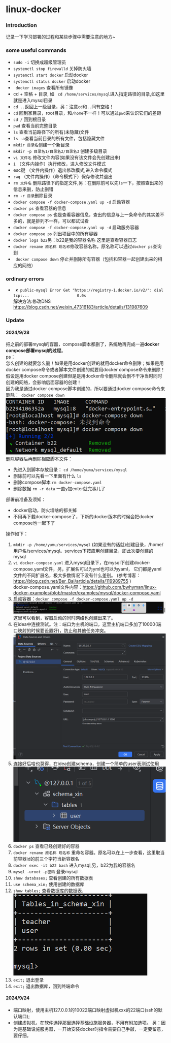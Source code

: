 # linux-docker

### Introduction
记录一下学习部署的过程和某些步骤中需要注意的地方~

### some useful commands

- `sudo -i` 切换成超级管理员
- `systemctl stop firewalld` 关掉防火墙
- `systemctl start docker` 启动docker
- `systemctl status docker` 启动docker
- ` docker images` 查看所有镜像
- cd + 空格 + 目录, 如 ` cd /home/services/mysql`进入指定路径的目录,如这里就是进入mysql目录
- `cd ..`返回上一级目录，另：注意`cd`和`..`间有空格！
- `cd` 回到家目录，root目录，和`/home`不一样！可以通过`pwd`来认识它们的差距
- `cd /` 回到根目录
- `pwd` 查看当前完整目录
- `ls` 查看当前路径下的所有(未隐藏)文件
- `ls -a`查看当前目录的所有文件，包括隐藏文件
- `mkdir 目录名`创建一个新目录
- `mkdir -p 目录名1/目录名2/目录名3` 创建多级目录
- `vi 文件名` 修改文件内容(如果没有该文件会先创建出来)
- `i` （文件内操作）执行修改，进入修改文件模式
- esc键 （文件内操作）退出修改模式,进入命令模式
- `:wq` （文件内操作）（命令模式下）保存修改并退出
- `rm 文件名` 删除路径下的指定文件,另：在删除前可以先`ls`一下，按照查出来的信息来删，防止删错
- `rm -r 目录`删除目录
- `docker compose -f docker-compose.yaml up -d` 启动容器
- `docker ps` 查看容器的信息
- `docker compose ps` 也是查看容器信息，查出的信息与上一条命令的其实差不多的，就是排列不一样，可以都试试看
- `docker compose -f docker-compose.yaml up -d` 启动服务容器
- `docker compose ps` 列出项目中的所有容器
- `docker logs b22`另：b22是我的容器名称 这里是查看容器日志
- `docker rename 原名称 现名称`修改容器名称，原名称可以通过`docker ps`查询到
- ` docker compose down` 停止并删除所有容器（包括和容器一起创建出来的相应的网络）

### ordinary errors

- ` ✘ public-mysql Error Get "https://registry-1.docker.io/v2/": dial tcp:...                     0.0s`  
  解决方法:修改DNS https://blog.csdn.net/weixin_47316183/article/details/131987609
  

### Update

#### 2024/9/28

把之前的部署mysql的容器，compose脚本都删了，系统地再完成一遍**docker compose部署mysql的过程**。  
ps：  
怎么创建的就要怎么删！如果是用docker创建的就用docker命令删除；如果是用docker compose命令或者脚本文件创建的就要用docker compose命令来删除！
假设是用docker compose创建但是是用docker命令删除就会删不干净当时同时创建的网络，会影响后面容器的创建！  
因为我是通过docker compose脚本创建的，所以要通过docker compose命令来删除：` docker compose down`  
![删除成功图片](img/img4.png)  
删除容器后再删除相应脚本文件：
- 先进入到脚本存放目录： `cd /home/yumu/services/mysql`
- 删除前可以先看一下里面有什么 `ls`
- 删除compose脚本 `rm docker-compose.yaml`
- 删除数据 `rm -r data` 一直y加enter就完事儿了


部署前准备及须知： 
- docker启动，防火墙啥的都关掉
- 不用再下载docker-compose了，下新的docker版本的时候会把docker compose也一起下了

操作如下：
1. `mkdir -p /home/yumu/services/mysql` (如果没有的话就)创建目录，/home/用户名/services/mysql。services下按应用创建目录，即此次要创建的mysql
2. `vi docker-compose.yaml` 进入mysql目录下，在mysql下创建docker-compose.yaml文件，另，扩展名可以为yml也可以为yaml， 
它们都是yaml文件的不同扩展名，极大多数情况下没有什么差别。
   (参考博客：https://blog.csdn.net/Ber_Bai/article/details/119989755  )  
  docker-compose.yaml文件内容：https://github.com/bwhyman/linux-docker-examples/blob/master/examples/mysql/docker-compose.yaml
3. 启动容器：`docker compose -f docker-compose.yaml up -d  `
![img5](/img/img5.png)  
这里可以看到，容器启动的同时网络也创建出来了。
4. 在idea中连接测试。注：端口为主机的端口，这里主机端口多加了10000(端口映射的时候要设置好)，防止和其他任务冲突。
![连接图片](/img/img1.png)
5. 连接好后啥也莫得，在idea创建schema，创建一个简单的user表测试使用
![img2](/img/img2.png)
6. `docker ps` 查看已经创建好的容器
7. `docker rename 原名称 现名称` 重命名容器。原名可以在上一步查看，这里取当前容器id的前三个字符当新容器名
8. `docker exec -it b22 bash` 进入mysql,另，b22为我的容器名
8. `mysql -uroot -p密码` 登录mysql
9. `show databases;` 查看创建的所有数据表
10. `use schema_xin;` 使用创建的数据库
11. `show tables;` 查看数据库的数据表.
![数据表图片](/img/img3.png)
12. `exit;` 退出登录
13. `exit;` 退出数据库，回到终端命令
  

#### 2024/9/24

- 端口映射，使用主机127.0.0.1的10022端口映射虚拟机xxx的22端口(ssh的默认端口);
- 创建虚拟机，在软件选择那里选择基础设施服务器，不用有附加选项。
  另：因为是基础设施服务器，一开始安装docker时指令需要自己手敲，一定要留意，要仔细。

